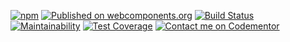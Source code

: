 [![npm](https://img.shields.io/npm/v/@power-elements/service-worker)](https://npm.im/@power-elements/service-worker)
[![Published on webcomponents.org](https://img.shields.io/badge/webcomponents.org-published-blue.svg)](https://www.webcomponents.org/element/bennypowers/service-worker)
[![Build Status](https://travis-ci.org/bennypowers/service-worker.svg?branch=master)](https://travis-ci.org/bennypowers/service-worker)
[![Maintainability](https://api.codeclimate.com/v1/badges/512ba168f108821c0be1/maintainability)](https://codeclimate.com/github/bennypowers/service-worker/maintainability)
[![Test Coverage](https://api.codeclimate.com/v1/badges/512ba168f108821c0be1/test_coverage)](https://codeclimate.com/github/bennypowers/service-worker/test_coverage)
[![Contact me on Codementor](https://cdn.codementor.io/badges/contact_me_github.svg)](https://www.codementor.io/bennyp?utm_source=github&utm_medium=button&utm_term=bennyp&utm_campaign=github)
